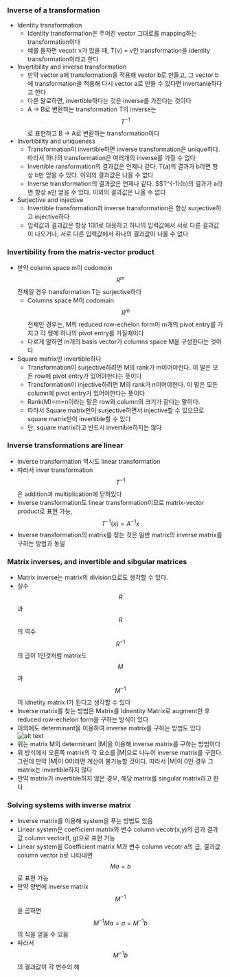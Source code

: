 ### Inverse of a transformation
- Identity transformation
  - Identity transformation은 주어진 vector 그대로를 mapping하는 transformation이다
  - 예를 들자면 vecotr v가 있을 때, T(v) = v인 transformation을 identity transformation이라고 한다
- Invertibility and inverse transformation
  - 만약 vector a에 transformation을 적용해 vector b로 만들고, 그 vector b에 transformation을 적용해 다시 vector a로 만들 수 있다면 invertanle하다고 한다
  - 다른 말로하면, invertible하다는 것은 inverse를 가진다는 것이다
  - A -> B로 변환하는 transformation T의 inverse는 $$T^{-1}$$로 표현하고 B -> A로 변환하는 transformation이다
- Invertibility and uniqueness
  - Transformation이 invertible하면 inverse transformation은 unique하다. 따라서 하나의 transformation은 여러개의 inverse를 가질 수 없다
  - Invertible ransformation의 결과값은 언제나 같다. T(a)의 결과가 b라면 항상 b만 얻을 수 있다. 이외의 결과값은 나올 수 없다
  - Inverse transformation의 결과괎은 언제나 같다. $$T^{-1}(b)의 결과가 a라면 항상 a만 얻을 수 있다. 이외의 결과값은 나올 수 없다
- Surjective and injective
  - Invertible transformation과 inverse transformation은 항상 surjective하고 injective하다
  - 입력값과 결과값은 항상 1대1로 대응하고 하나의 입력값에서 서로 다른 결과값이 나오거나, 서로 다른 입력값에서 하나의 결과값이 나올 수 없다

### Invertibility from the matrix-vector product
- 만약 column space m이 codomoin $$R^m$$ 전체일 경우 transformation T는 surjective하다
  - Columns space M이 codomain $$R^m$$ 전체인 경우는, M의 reduced row-echelon form이 m개의 pivot entry를 가지고 각 행에 하나의 pivot entry를 가질때이다
  - 다르게 말하면 m개의 basis vector가 columns space M을 구성한다는 것이다
- Square matrix만 invertible하다
  - Transformation이 surjective하려면 M의 rank가 m이어야한다. 이 말은 모든 row에 pivot entry가 있어야한다는 뜻이다
  - Transformation이 injective하려면 M의 rank가 n이어야한다. 이 말은 모든 column에 pivot entry가 있어야한다는 뜻이다
  - Rank(M)=m=n이라는 말은 row와 column의 크기가 같다는 말이다.
  - 따라서 Square matrix만이 surjective하면서 injective할 수 있으므로 square matrix만이 invertible할 수 있다
  - 단, square matrix라고 반드시 invertible하지는 않다

### Inverse transformations are linear
- Inverse transformation 역시도 linear transformation
- 따라서 inver transformation $$T^{-1}$$은 addition과 multiplication에 닫혀있다
- Inverse transformation도 linear transformation이므로 matrix-vector product로 표현 가능, $$T^{-1}(x)=A^{-1}x$$
- Inverse transformation의 matrix를 찾는 것은 일반 matrix의 inverse matrix를 구하는 방법과 동일

### Matrix inverses, and invertible and sibgular matrices
- Matrix inverse는 matrix의 division으로도 생각할 수 있다.
- 실수 $$R$$과 $$R$$의 역수 $$R^{-1}$$의 곱이 1인것처럼 matrix도 $$M$$과 $$M^{-1}$$이 idnetity matrix I가 된다고 생각할 수 있다
- Inverse matrix를 찾는 방법은 Matrix를 Idnentity Matrix로 augment한 후 reduced row-echelon form을 구하는 방식이 있다
- 이외에도 determinant을 이용하여 inverse matrix를 구하는 방법도 있다
![alt text](image.png)
- 위는 matrix M의 determinant |M|을 이용해 inverse matrix를 구하는 방법이다
- 위 방식에서 오른쪽 matrix의 각 요소를 |M|으로 나누어 inverse matrix를 구한다. 그런데 만약 |M|이 0이라면 계산이 불가능할 것이다. 따라서 |M|이 0인 경우 그 matrix는 invertible하지 않다
- 만약 matrix가 invertible하지 않은 경우, 해당 matrix를 singular matrix라고 한다

### Solving systems with inverse matrix
- Inverse matrix를 이용해 system을 푸는 방법도 있음
- Linear system은 coefficient matrix와 변수 column vecotr(x,y)의 곱과 결과값 column vector(f, g)으로 표현 가능
- Linear system을 Coefficient matrix M과 변수 column vecotr a의 곱, 결과값 column vector b로 나타내면 $$Ma=b$$로 표현 가능
- 만약 양변에 inverse matrix $$M^{-1}$$을 곱하면 $$M^{-1}Ma=a=M^{-1}b$$의 식을 얻을 수 있음
- 따라서 $$M^{-1}b$$의 결과값이 각 변수의 해